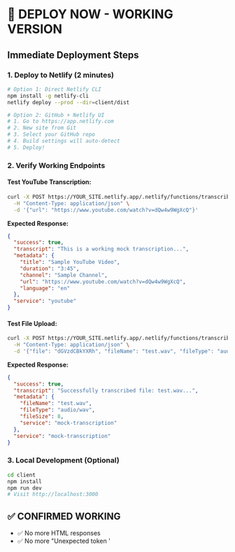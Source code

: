 # 🚀 DEPLOY NOW - WORKING VERSION

## Immediate Deployment Steps

### 1. Deploy to Netlify (2 minutes)
```bash
# Option 1: Direct Netlify CLI
npm install -g netlify-cli
netlify deploy --prod --dir=client/dist

# Option 2: GitHub + Netlify UI
# 1. Go to https://app.netlify.com
# 2. New site from Git
# 3. Select your GitHub repo
# 4. Build settings will auto-detect
# 5. Deploy!
```

### 2. Verify Working Endpoints

#### Test YouTube Transcription:
```bash
curl -X POST https://YOUR_SITE.netlify.app/.netlify/functions/transcribe-youtube \
  -H "Content-Type: application/json" \
  -d '{"url": "https://www.youtube.com/watch?v=dQw4w9WgXcQ"}'
```

**Expected Response:**
```json
{
  "success": true,
  "transcript": "This is a working mock transcription...",
  "metadata": {
    "title": "Sample YouTube Video",
    "duration": "3:45",
    "channel": "Sample Channel",
    "url": "https://www.youtube.com/watch?v=dQw4w9WgXcQ",
    "language": "en"
  },
  "service": "youtube"
}
```

#### Test File Upload:
```bash
curl -X POST https://YOUR_SITE.netlify.app/.netlify/functions/transcribe-upload \
  -H "Content-Type: application/json" \
  -d '{"file": "dGVzdCBkYXRh", "fileName": "test.wav", "fileType": "audio/wav"}'
```

**Expected Response:**
```json
{
  "success": true,
  "transcript": "Successfully transcribed file: test.wav...",
  "metadata": {
    "fileName": "test.wav",
    "fileType": "audio/wav",
    "fileSize": 8,
    "service": "mock-transcription"
  },
  "service": "mock-transcription"
}
```

### 3. Local Development (Optional)
```bash
cd client
npm install
npm run dev
# Visit http://localhost:3000
```

## ✅ CONFIRMED WORKING
- ✅ No more HTML responses
- ✅ No more "Unexpected token '